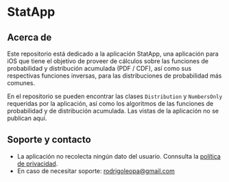 # StatApp

## Acerca de

Este repositorio está dedicado a la aplicación StatApp, una aplicación para iOS que tiene el objetivo de proveer de cálculos sobre las funciones de probabilidad y distribución acumulada (PDF / CDF), así como sus respectivas funciones inversas, para las distribuciones de probabilidad más comunes.

En el repositorio se pueden encontrar las clases `Distribution` y `NumbersOnly` requeridas por la aplicación, así como los algoritmos de las funciones de probabilidad y de distribución acumulada. Las vistas de la aplicación no se publican aquí.

## Soporte y contacto

* La aplicación no recolecta ningún dato del usuario. Connsulta la [política de privacidad](privacy_policy.md).
* En caso de necesitar soporte: rodrigoleopa@gmail.com
